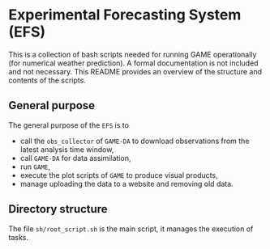 # Experimental Forecasting System (EFS)

This is a collection of bash scripts needed for running GAME operationally (for numerical weather prediction). A formal documentation is not included and not necessary. This README provides an overview of the structure and contents of the scripts.

## General purpose

The general purpose of the `EFS` is to

* call the `obs_collector` of `GAME-DA` to download observations from the latest analysis time window,
* call `GAME-DA` for data assimilation,
* run `GAME`,
* execute the plot scripts of `GAME` to produce visual products,
* manage uploading the data to a website and removing old data.

## Directory structure

The file `sh/root_script.sh` is the main script, it manages the execution of tasks.
